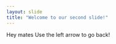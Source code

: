 ```yaml
---
layout: slide
title: "Welcome to our second slide!"
---
```

Hey mates
Use the left arrow to go back!
